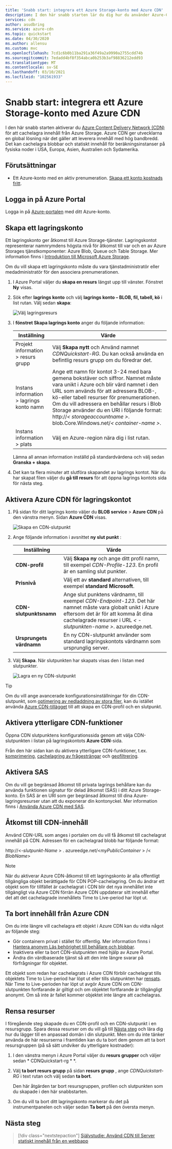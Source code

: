 ```yaml
---
title: 'Snabb start: integrera ett Azure Storage-konto med Azure CDN'
description: I den här snabb starten lär du dig hur du använder Azure-Content Delivery Network (CDN) för att leverera innehåll med hög bandbredd genom att cachelagra blobbar från Azure Storage.
services: cdn
author: asudbring
ms.service: azure-cdn
ms.topic: quickstart
ms.date: 04/30/2020
ms.author: allensu
ms.custom: mvc
ms.openlocfilehash: 7cd1c6b0b11ba291a36f49a2a9990a2755cdd74b
ms.sourcegitcommit: 7edadd4bf8f354abca0b253b3af98836212edd93
ms.translationtype: MT
ms.contentlocale: sv-SE
ms.lasthandoff: 03/10/2021
ms.locfileid: "102561933"
---
```

# <a name="quickstart-integrate-an-azure-storage-account-with-azure-cdn"></a>Snabb start: integrera ett Azure Storage-konto med Azure CDN

I den här snabb starten aktiverar du [Azure Content Delivery Network (CDN)](cdn-overview.md) för att cachelagra innehåll från Azure Storage. Azure CDN ger utvecklarna en global lösning när det gäller att leverera innehåll med hög bandbredd. Det kan cachelagra blobbar och statiskt innehåll för beräkningsinstanser på fysiska noder i USA, Europa, Asien, Australien och Sydamerika.

## <a name="prerequisites"></a>Förutsättningar

- Ett Azure-konto med en aktiv prenumeration. [Skapa ett konto kostnads fritt](https://azure.microsoft.com/free/?ref=microsoft.com&utm_source=microsoft.com&utm_medium=docs&utm_campaign=visualstudio).

## <a name="sign-in-to-the-azure-portal"></a>Logga in på Azure Portal

Logga in på [Azure-portalen](https://portal.azure.com) med ditt Azure-konto.

## <a name="create-a-storage-account"></a>Skapa ett lagringskonto

Ett lagringskonto ger åtkomst till Azure Storage-tjänster. Lagringskontot representerar namnrymdens högsta nivå för åtkomst till var och en av Azure Storages tjänstkomponenter: Azure Blob, Queue och Table Storage. Mer information finns i [Introduktion till Microsoft Azure Storage](../storage/common/storage-introduction.md).

Om du vill skapa ett lagringskonto måste du vara tjänstadministratör eller medadministratör för den associera prenumerationen.

1. I Azure Portal väljer du **skapa en resurs** längst upp till vänster. Fönstret **Ny** visas.

1. Sök efter **lagrings konto** och välj **lagrings konto – BLOB, fil, tabell, kö** i list rutan. Välj sedan **skapa**:
    
    ![Välj lagringsresurs](./media/cdn-create-a-storage-account-with-cdn/cdn-select-new-storage-account.png)

1. I **fönstret Skapa lagrings konto** anger du följande information:

    | Inställning | Värde | 
    | --- | --- |
    | Projekt information > resurs grupp | Välj **Skapa nytt** och Använd namnet *CDNQuickstart-RG*. Du kan också använda en befintlig resurs grupp om du föredrar det. |
    | Instans information > lagrings konto namn | Ange ett namn för kontot 3-24 med bara gemena bokstäver och siffror. Namnet måste vara unikt i Azure och blir värd namnet i den URL som används för att adressera BLOB-, kö-eller tabell resurser för prenumerationen. Om du vill adressera en behållar resurs i Blob Storage använder du en URI i följande format: http://*&lt; storageaccountname &gt;*. blob.Core.Windows.net/*&lt; container-name &gt;*.
    | Instans information > plats | Välj en Azure-region nära dig i list rutan. |
    
    Lämna all annan information inställd på standardvärdena och välj sedan **Granska + skapa**.

1. Det kan ta flera minuter att slutföra skapandet av lagrings kontot. När du har skapat filen väljer du **gå till resurs** för att öppna lagrings kontots sida för nästa steg.

## <a name="enable-azure-cdn-for-the-storage-account"></a>Aktivera Azure CDN för lagringskontot

1. På sidan för ditt lagrings konto väljer du **BLOB service**  >  **Azure CDN** på den vänstra menyn. Sidan **Azure CDN** visas.

    ![Skapa en CDN-slutpunkt](./media/cdn-create-a-storage-account-with-cdn/cdn-storage-endpoint-configuration.png)
    
1. Ange följande information i avsnittet **ny slut punkt** :

    | Inställning  | Värde |
    | -------- | ----- |
    | **CDN-profil** | Välj **Skapa ny** och ange ditt profil namn, till exempel *CDN-Profile-123*. En profil är en samling slut punkter. |
    | **Prisnivå** | Välj ett av **standard** alternativen, till exempel **standard Microsoft**. |
    | **CDN-slutpunktsnamn** | Ange slut punktens värdnamn, till exempel *CDN-Endpoint-123*. Det här namnet måste vara globalt unikt i Azure eftersom det är för att komma åt dina cachelagrade resurser i URL _&lt; -slutpunkten-name &gt;_. azureedge.net. |
    | **Ursprungets värdnamn** | En ny CDN-slutpunkt använder som standard lagringskontots värdnamn som ursprunglig server. |

1. Välj **Skapa**. När slutpunkten har skapats visas den i listan med slutpunkter.

    ![Lagra en ny CDN-slutpunkt](./media/cdn-create-a-storage-account-with-cdn/cdn-storage-new-endpoint-list.png)

> [!TIP]
> Om du vill ange avancerade konfigurationsinställningar för din CDN-slutpunkt, som [optimering av nedladdning av stora filer](cdn-optimization-overview.md#large-file-download), kan du istället använda [Azure CDN-tillägget](cdn-create-new-endpoint.md) till att skapa en CDN-profil och en slutpunkt.


## <a name="enable-additional-cdn-features"></a>Aktivera ytterligare CDN-funktioner

Öppna CDN slutpunktens konfigurationssida genom att välja CDN-slutpunkten i listan på lagringskontots **Azure CDN**-sida.

Från den här sidan kan du aktivera ytterligare CDN-funktioner, t.ex. [komprimering](cdn-improve-performance.md), [cachelagring av frågesträngar](cdn-query-string.md) och [geofiltrering](cdn-restrict-access-by-country.md). 
    
## <a name="enable-sas"></a>Aktivera SAS

Om du vill ge begränsad åtkomst till privata lagrings behållare kan du använda funktionen signatur för delad åtkomst (SAS) i ditt Azure Storage-konto. En SAS är en URI som ger begränsad åtkomst till dina Azure-lagringsresurser utan att du exponerar din kontonyckel. Mer information finns i [Använda Azure CDN med SAS](cdn-sas-storage-support.md).

## <a name="access-cdn-content"></a>Åtkomst till CDN-innehåll

Använd CDN-URL som anges i portalen om du vill få åtkomst till cachelagrat innehåll på CDN. Adressen för en cachelagrad blobb har följande format:

http://<*-slutpunkt-Name* \> . azureedge.net/<*myPublicContainer* \> /< *BlobName*\>

> [!NOTE]
> När du aktiverar Azure CDN-åtkomst till ett lagringskonto är alla offentligt tillgängliga objekt berättigade för CDN POP-cachelagring. Om du ändrar ett objekt som för tillfället är cachelagrat i CDN blir det nya innehållet inte tillgängligt via Azure CDN förrän Azure CDN uppdaterar sitt innehåll efter det att det cachelagrade innehållets Time to Live-period har löpt ut.

## <a name="remove-content-from-azure-cdn"></a>Ta bort innehåll från Azure CDN

Om du inte längre vill cachelagra ett objekt i Azure CDN kan du vidta något av följande steg:

- Gör containern privat i stället för offentlig. Mer information finns i [Hantera anonym Läs behörighet till behållare och blobbar](../storage/blobs/anonymous-read-access-configure.md).
- Inaktivera eller ta bort CDN-slutpunkten med hjälp av Azure Portal.
- Ändra din värdbaserade tjänst så att den inte längre svarar på förfrågningar för objektet.

Ett objekt som redan har cachelagrats i Azure CDN förblir cachelagrat tills objektets Time to Live-period har löpt ut eller tills slutpunkten har [rensats](cdn-purge-endpoint.md). När Time to Live-perioden har löpt ut avgör Azure CDN om CDN-slutpunkten fortfarande är giltigt och om objektet fortfarande är tillgängligt anonymt. Om så inte är fallet kommer objektet inte längre att cachelagras.

## <a name="clean-up-resources"></a>Rensa resurser

I föregående steg skapade du en CDN-profil och en CDN-slutpunkt i en resursgrupp. Spara dessa resurser om du vill gå till [Nästa steg](#next-steps) och lära dig hur du lägger till en anpassad domän i din slutpunkt. Men om du inte tänker använda de här resurserna i framtiden kan du ta bort dem genom att ta bort resursgruppen (på så sätt undviker du ytterligare kostnader):

1. I den vänstra menyn i Azure Portal väljer du **resurs grupper** och väljer sedan * CDNQuickstart-rg * *.

2. Välj **ta bort resurs grupp** på sidan **resurs grupp** , ange *CDNQuickstart-RG* i text rutan och välj sedan **ta bort**.

    Den här åtgärden tar bort resursgruppen, profilen och slutpunkten som du skapade i den här snabbstarten.

3. Om du vill ta bort ditt lagringskonto markerar du det på instrumentpanelen och väljer sedan **Ta bort** på den översta menyn.

## <a name="next-steps"></a>Nästa steg

> [!div class="nextstepaction"]
> [Självstudie: Använd CDN till Server statiskt innehåll från en webbapp](cdn-add-to-web-app.md)